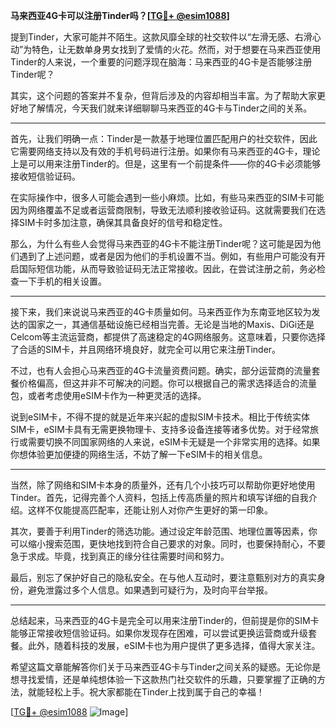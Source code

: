 **马来西亚4G卡可以注册Tinder吗？[[TG💪+ @esim1088](https://t.me/s/esim1088)]**

提到Tinder，大家可能并不陌生。这款风靡全球的社交软件以“左滑无感、右滑心动”为特色，让无数单身男女找到了爱情的火花。然而，对于想要在马来西亚使用Tinder的人来说，一个重要的问题浮现在脑海：马来西亚的4G卡是否能够注册Tinder呢？

其实，这个问题的答案并不复杂，但背后涉及的内容却相当丰富。为了帮助大家更好地了解情况，今天我们就来详细聊聊马来西亚的4G卡与Tinder之间的关系。

---

首先，让我们明确一点：Tinder是一款基于地理位置匹配用户的社交软件，因此它需要网络支持以及有效的手机号码进行注册。如果你有马来西亚的4G卡，理论上是可以用来注册Tinder的。但是，这里有一个前提条件——你的4G卡必须能够接收短信验证码。

在实际操作中，很多人可能会遇到一些小麻烦。比如，有些马来西亚的SIM卡可能因为网络覆盖不足或者运营商限制，导致无法顺利接收验证码。这就需要我们在选择SIM卡时多加注意，确保其具备良好的信号和稳定性。

那么，为什么有些人会觉得马来西亚的4G卡不能注册Tinder呢？这可能是因为他们遇到了上述问题，或者是因为他们的手机设置不当。例如，有些用户可能没有开启国际短信功能，从而导致验证码无法正常接收。因此，在尝试注册之前，务必检查一下手机的相关设置。

---

接下来，我们来说说马来西亚的4G卡质量如何。马来西亚作为东南亚地区较为发达的国家之一，其通信基础设施已经相当完善。无论是当地的Maxis、DiGi还是Celcom等主流运营商，都提供了高速稳定的4G网络服务。这意味着，只要你选择了合适的SIM卡，并且网络环境良好，就完全可以用它来注册Tinder。

不过，也有人会担心马来西亚的4G卡流量资费问题。确实，部分运营商的流量套餐价格偏高，但这并非不可解决的问题。你可以根据自己的需求选择适合的流量包，或者考虑使用eSIM卡作为一种更灵活的选择。

说到eSIM卡，不得不提的就是近年来兴起的虚拟SIM卡技术。相比于传统实体SIM卡，eSIM卡具有无需更换物理卡、支持多设备连接等诸多优势。对于经常旅行或需要切换不同国家网络的人来说，eSIM卡无疑是一个非常实用的选择。如果你想体验更加便捷的网络生活，不妨了解一下eSIM卡的相关信息。

---

当然，除了网络和SIM卡本身的质量外，还有几个小技巧可以帮助你更好地使用Tinder。首先，记得完善个人资料，包括上传高质量的照片和填写详细的自我介绍。这样不仅能提高匹配率，还能让别人对你产生更好的第一印象。

其次，要善于利用Tinder的筛选功能。通过设定年龄范围、地理位置等因素，你可以缩小搜索范围，更快地找到符合自己要求的对象。同时，也要保持耐心，不要急于求成。毕竟，找到真正的缘分往往需要时间和努力。

最后，别忘了保护好自己的隐私安全。在与他人互动时，要注意甄别对方的真实身份，避免泄露过多个人信息。如果遇到可疑行为，及时向平台举报。

---

总结起来，马来西亚的4G卡是完全可以用来注册Tinder的，但前提是你的SIM卡能够正常接收短信验证码。如果你发现存在困难，可以尝试更换运营商或升级套餐。此外，随着科技的发展，eSIM卡也为用户提供了更多选择，值得大家关注。

希望这篇文章能解答你们关于马来西亚4G卡与Tinder之间关系的疑惑。无论你是想寻找爱情，还是单纯想体验一下这款热门社交软件的乐趣，只要掌握了正确的方法，就能轻松上手。祝大家都能在Tinder上找到属于自己的幸福！

[[TG💪+ @esim1088](https://t.me/s/esim1088) ![Image](https://i.postimg.cc/4NQfJmqS/Snipaste-2025-05-13-00-14-12.png)]